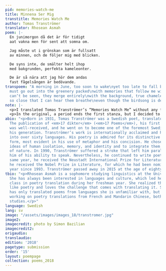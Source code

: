 ```yaml
---
pid: memories-watch-me
title: Minnena Ser Mig
transtitle: Memories Watch Me
author: Tomas Tranströmer
translator: Rhosean Asmah
poem: |-
  En junimorgon då det är för tidigt
  aat vakna men för sent att somna om.

  Jag måste ut i grönskan som är fullsatt
  av minnen, och de följer mig med blicken.

  De syns inte, de smälter helt ihop
  med bakgrunden, perfekta kameleonter.

  De är så nära att jag hör dem andas
  fast fågelsången är bedövande.
transpoem: "A morning in June, too soon to wake\nyet too late to fall back asleep:\n\nI
  must go out into the greenery packed\nwith memories that follow me with their eyes.\n\nThey
  can’t be seen, they merge entirely\nwith the background, true chameleons. \n\nThey’re
  so close that I can hear them breathe\neven though the birdsong is deafening. "
note: |-
  <p>I translated Tomas Tranströmer’s “Memories Watch Me” without any familiarity with the original Swedish. As a result, my translation is based more on direct translations of individual words, in-class discussions of the poem, and my knowledge of the author rather than on my comprehension of the original poem.</p>
  <p>In the original, a period ends the first stanza, but I decided to end the stanza with a colon. The colon brings a cohesiveness to the translation, connecting the speaker’s experience to the memories and the June day. The second stanza of the poem was the most difficult for me to translate. The problem was not in conveying what the original poem was saying, but in structuring those ideas in English and fitting them into the rest of the translation. I played around with several arrangements, but ultimately settled on the current version because I felt that it sounded the most cohesive when read aloud. Other arrangements of that stanza that I read in other translations or tried to create myself were awkward and confused the meaning of the poem. My only concern for the current version is in the lack of punctuation, which could cause one to rush as they read it. Nevertheless, these decisions, among others, allow my translation of “Memories Watch Me” to both accurately represent my interpretation of Tranströmer’s thoughts and be pleasing to the ear.</p>
abio: "<p>Born in 1931, Tomas Tranströmer was a Swedish poet, translator, and psychologist.
  The publication of <em>17 dikter</em> (<em>17 Poems</em>), his first book of poetry,
  was well-received, and he went on to become one of the foremost Swedish poets of
  his generation. Tranströmer’s work is internationally acclaimed and has been translated
  into over sixty languages. His poetry is admired for its distinctive language and
  form, most evident in his use of metaphor and his concision. He chose to address
  ideas of human isolation, memory, and identity and to integrate them with images
  of nature. In 1990, Tranströmer suffered a stroke that left him paralyzed and robbed
  him of his ability to speak. Nevertheless, he continued to write poetry. In the
  same year, he received the Neustadt International Prize for Literature and in 2011,
  he received the Nobel Prize in Literature, for which he had been nominated every
  year since 1993. Tranströmer passed away in 2015 at the age of eighty-three.</p>"
tbio: "<p>Rhosean Asmah is a sophomore studying linguistics at the University of Pennsylvania.
  She has always been interested in languages and culture, which led her to take a
  class in poetry translation during her freshman year. She realized that she does
  like poetry and loves the challenge that comes with translating it. So far, she
  has only translated poems from languages she is unfamiliar with, but is currently
  working on poetry translations from French and Mandarin Chinese, both of which she
  studies.</p>"
language: Swedish
lang: sv
image: "/assets/images/images_18/transtromer.jpg"
image2:
imagecredit: photo by Simon Bazilian
imagecredit2:
origaudio:
translaudio:
edition: '2018'
pagetype: submission
order: '15'
layout: poempage
collection: poems_2018
---
```

